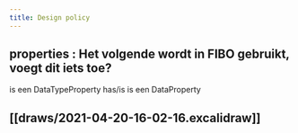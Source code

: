```yaml
---
title: Design policy
---
```


## properties : Het volgende wordt in FIBO gebruikt, voegt dit iets toe?
  <prop> is een DataTypeProperty
  has/is<prop> is een DataProperty
## [[draws/2021-04-20-16-02-16.excalidraw]]
##
